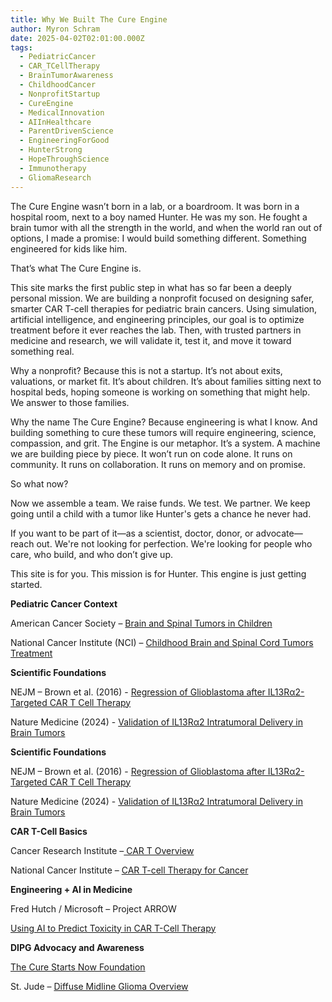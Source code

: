 ```yaml
---
title: Why We Built The Cure Engine
author: Myron Schram
date: 2025-04-02T02:01:00.000Z
tags:
  - PediatricCancer
  - CAR_TCellTherapy
  - BrainTumorAwareness
  - ChildhoodCancer
  - NonprofitStartup
  - CureEngine
  - MedicalInnovation
  - AIInHealthcare
  - ParentDrivenScience
  - EngineeringForGood
  - HunterStrong
  - HopeThroughScience
  - Immunotherapy
  - GliomaResearch
---
```

The Cure Engine wasn’t born in a lab, or a boardroom. It was born in a hospital room, next to a boy named Hunter. He was my son. He fought a brain tumor with all the strength in the world, and when the world ran out of options, I made a promise: I would build something different. Something engineered for kids like him.

That’s what The Cure Engine is.

This site marks the first public step in what has so far been a deeply personal mission. We are building a nonprofit focused on designing safer, smarter CAR T-cell therapies for pediatric brain cancers. Using simulation, artificial intelligence, and engineering principles, our goal is to optimize treatment before it ever reaches the lab. Then, with trusted partners in medicine and research, we will validate it, test it, and move it toward something real.

Why a nonprofit? Because this is not a startup. It’s not about exits, valuations, or market fit. It’s about children. It’s about families sitting next to hospital beds, hoping someone is working on something that might help. We answer to those families.

Why the name The Cure Engine? Because engineering is what I know. And building something to cure these tumors will require engineering, science, compassion, and grit. The Engine is our metaphor. It’s a system. A machine we are building piece by piece. It won’t run on code alone. It runs on community. It runs on collaboration. It runs on memory and on promise.

So what now?

Now we assemble a team. We raise funds. We test. We partner. We keep going until a child with a tumor like Hunter's gets a chance he never had.

If you want to be part of it—as a scientist, doctor, donor, or advocate—reach out. We're not looking for perfection. We're looking for people who care, who build, and who don’t give up.

This site is for you.
This mission is for Hunter.
This engine is just getting started.



**Pediatric Cancer Context**

American Cancer Society – [Brain and Spinal Tumors in Children](https://www.cancer.org/cancer/brain-spinal-cord-tumors-children.html)

National Cancer Institute (NCI) – [Childhood Brain and Spinal Cord Tumors Treatment](https://www.cancer.gov/types/brain/patient/child-brain-treatment-pdq)



**Scientific Foundations**

NEJM – Brown et al. (2016) - [Regression of Glioblastoma after IL13Rα2-Targeted CAR T Cell Therapy](https://www.nejm.org/doi/full/10.1056/NEJMoa1610497)

Nature Medicine (2024) - [Validation of IL13Rα2 Intratumoral Delivery in Brain Tumors](https://www.nature.com/articles/s41591-024-02875-1)

[](https://www.nature.com/articles/s41591-024-02875-1)

[](https://www.nature.com/articles/s41591-024-02875-1)**Scientific Foundations**

NEJM – Brown et al. (2016) - [Regression of Glioblastoma after IL13Rα2-Targeted CAR T Cell Therapy](https://www.nejm.org/doi/full/10.1056/NEJMoa1610497)

Nature Medicine (2024) - [Validation of IL13Rα2 Intratumoral Delivery in Brain Tumors](https://www.nature.com/articles/s41591-024-02875-1)

[](https://www.nature.com/articles/s41591-024-02875-1)

[](https://www.nature.com/articles/s41591-024-02875-1)**CAR T-Cell Basics**

Cancer Research Institute –[ CAR T Overview](https://www.cancerresearch.org/immunotherapy/treatment-types/car-t-cells)

National Cancer Institute – [CAR T-cell Therapy for Cancer](https://www.cancer.gov/about-cancer/treatment/research/car-t-cells)

[](https://www.cancer.gov/about-cancer/treatment/research/car-t-cells)

**Engineering + AI in Medicine**

Fred Hutch / Microsoft – Project ARROW

[Using AI to Predict Toxicity in CAR T-Cell Therapy](https://www.fredhutch.org/en/news/spotlight/2025/02/crd-liang-bloodadvances.html)



**[](https://www.fredhutch.org/en/news/spotlight/2025/02/crd-liang-bloodadvances.html)DIPG Advocacy and Awareness** [](https://www.thecurestartsnow.org/)

[The Cure Starts Now Foundation](https://www.thecurestartsnow.org/)

St. Jude – [Diffuse Midline Glioma Overview](https://www.stjude.org/disease/diffuse-midline-glioma.html)

[](https://www.fredhutch.org/en/news/spotlight/2025/02/crd-liang-bloodadvances.html)

[](https://www.cancer.gov/about-cancer/treatment/research/car-t-cells)

